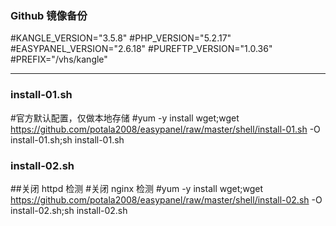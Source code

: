 ###	Github 镜像备份
#KANGLE_VERSION="3.5.8"
#PHP_VERSION="5.2.17"
#EASYPANEL_VERSION="2.6.18"
#PUREFTP_VERSION="1.0.36"
#PREFIX="/vhs/kangle"

---------------------------------------
###	install-01.sh
#官方默认配置，仅做本地存储
#yum -y install wget;wget https://github.com/potala2008/easypanel/raw/master/shell/install-01.sh -O install-01.sh;sh install-01.sh

###	install-02.sh
##关闭 httpd 检测
#关闭 nginx 检测
#yum -y install wget;wget https://github.com/potala2008/easypanel/raw/master/shell/install-02.sh -O install-02.sh;sh install-02.sh
